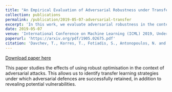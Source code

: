```yaml
---
title: "An Empirical Evaluation of Adversarial Robustness under Transfer Learning."
collection: publications
permalink: /publication/2019-05-07-adversarial-transfer
excerpt: 'In this work, we evaluate adversarial robustness in the context of transfer learning from a source trained on CIFAR 100 to a target network trained on CIFAR 10. Specifically, we study the effects of using robust optimisation in the source and target networks. This allows us to identify transfer learning strategies under which adversarial defences are successfully retained, in addition to revealing potential vulnerabilities. We study the extent to which features learnt by a fast gradient sign method (FGSM) and its iterative alternative (PGD) can preserve their defence properties against black and white-box attacks under three different transfer learning strategies. We find that using PGD examples during training on the source task leads to more general robust features that are easier to transfer. Furthermore, under successful transfer, it achieves 5.2% more accuracy against white-box PGD attacks than suitable baselines. Overall, our empirical evaluations give insights on how well adversarial robustness under transfer learning can generalise.'
date: 2019-05-07
venue: 'International Conference on Machine Learning (ICML) 2019, Understanding and Improving Generalisation Workshop'
paperurl: 'https://arxiv.org/pdf/1905.02675.pdf'
citation: 'Davchev, T., Korres, T., Fotiadis, S., Antonopoulos, N. and Ramamoorthy, S., 2019. An empirical evaluation of adversarial robustness under transfer learning. <i>Arxiv preprint</i>. arXiv:1905.02675.'
---
```


<a href='https://arxiv.org/pdf/1905.02675.pdf'>Download paper here</a>

This paper studies the effects of using robust optimisation in the context of adversarial attacks. This allows us to identify transfer learning strategies under which adversarial defences are successfully retained, in addition to revealing potential vulnerabilities.
